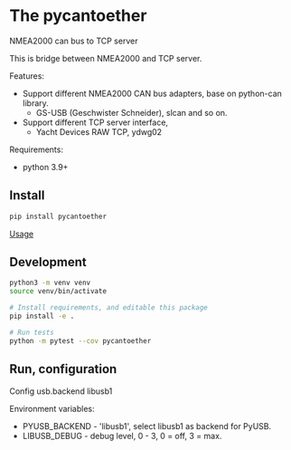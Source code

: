 # The pycantoether

NMEA2000 can bus to TCP server

This is bridge between NMEA2000 and TCP server.

Features:
  - Support different NMEA2000 CAN bus adapters, base on python-can library.
    - GS-USB (Geschwister Schneider), slcan and so on.
  - Support different TCP server interface,
    - Yacht Devices RAW TCP, ydwg02

Requirements:
  - python 3.9+

## Install

```bash
pip install pycantoether
```

[Usage](docs/01.usage.md)

## Development

```bash
python3 -m venv venv
source venv/bin/activate

# Install requirements, and editable this package
pip install -e .

# Run tests
python -m pytest --cov pycantoether
```

## Run, configuration

Config usb.backend libusb1

Environment variables:
- PYUSB_BACKEND - 'libusb1', select libusb1 as backend for PyUSB.
- LIBUSB_DEBUG - debug level, 0 - 3, 0 = off, 3 = max.
